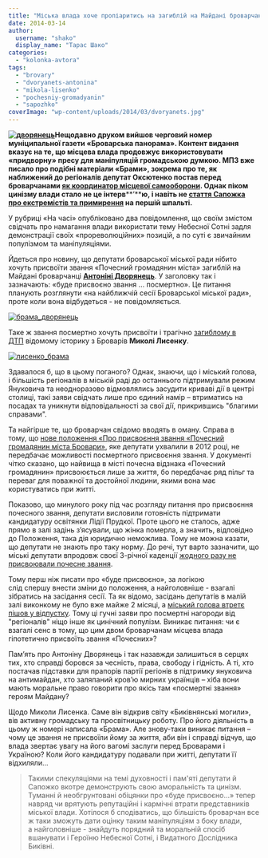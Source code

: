 ```yaml
---
title: "Міська влада хоче пропіаритись на загиблій на Майдані броварчанці?"
date: 2014-03-14
author: 
  username: "shako"
  display_name: "Тарас Шако"
categories: 
  - "kolonka-avtora"
tags: 
  - "brovary"
  - "dvoryanets-antonina"
  - "mikola-lisenko"
  - "pochesniy-gromadyanin"
  - "sapozhko"
coverImage: "wp-content/uploads/2014/03/dvoryanets.jpg"
---
```


**[![дворянець](https://mpz.brovary.org/wp-content/uploads/2014/03/dvoryanets.jpg)](https://mpz.brovary.org/wp-content/uploads/2014/03/dvoryanets.jpg)Нещодавно друком вийшов черговий номер муніципальної газети «Броварська панорама». Контент видання вказує на те, що місцева влада продовжує використовувати «придворну» пресу для маніпуляцій громадською думкою. МПЗ вже писало про подібні матеріали «Брами», зокрема про те, як наближений до регіоналів депутат Оксютенко постав перед броварчанами [як координатор місцевої самооборони](https://mpz.brovary.org/yak-deputat-oksyutenko-brovarsku-samooboronu-koordinuye/). Однак піком цинізму влади стало не це інтерв****’****ю, і навіть не [стаття Сапожка про екстремістів та примирення](https://mpz.brovary.org/sapozhko-vzyav-vidpustku-do-9-bereznya-i-zvinuvativ-narodnu-radu-v-reyderstvi/) на першій шпальті.**

У рубриці «На часі» опубліковано два повідомлення, що своїм змістом свідчать про намагання влади використати тему Небесної Сотні задля демонстрації своїх «прореволюційних» позицій, а по суті є звичайним популізмом та маніпуляціями.

Йдеться про новину, що депутати броварської міської ради нібито хочуть присвоїти звання «Почесний громадянин міста» загиблій на Майдані броварчанці [**Антоніні Дворянець**](https://mpz.brovary.org/zavtra-hovatimut-vbitu-berkutom-brovarchanku/). У заголовку так і зазначають: «буде присвоєно звання … посмертно». Це питання планують розглянути «на найближчій сесії Броварської міської ради», проте коли вона відбудеться - не повідомляється.

[![брама_дворянець](https://mpz.brovary.org/wp-content/uploads/2014/03/brama_dvoryanets.jpg)](https://mpz.brovary.org/wp-content/uploads/2014/03/brama_dvoryanets.jpg)

Таке ж звання посмертно хочуть присвоїти і трагічно [загиблому в ДТП](https://mpz.brovary.org/istorik-mikola-lisenko-razom-z-druzhinoyu-zaginuli-v-avtokatastrofi/) відомому історику з Броварів **Миколі Лисенку**. 

[![лисенко_брама](https://mpz.brovary.org/wp-content/uploads/2014/03/lisenko_brama.jpg)](https://mpz.brovary.org/wp-content/uploads/2014/03/lisenko_brama.jpg)

Здавалося б, що в цьому поганого? Однак, знаючи, що і міський голова, і більшість регіоналів в міській раді до останнього підтримували режим Януковича та неодноразово відмовлялись засудити криваві дії в центрі столиці, такі заяви свідчать лише про єдиний намір – втриматись на посадах та уникнути відповідальності за свої дії, прикрившись "благими справами".

Та найгірше те, що броварчан свідомо вводять в оману. Справа в тому, що [нове положення «Про присвоєння звання «Почесний громадянин міста Бровари»](http://docs.pravo-znaty.org.ua/p3041/07.06.2012/666-21-06), яке депутати ухвалили в 2012 році, не передбачає можливості посмертного присвоєння звання. У документі чітко сказано, що найвища в місті почесна відзнака «Почесний громадянин» присвоюється лише за життя, бо передбачає ряд пільг та переваг для поважної та достойної людини, якими вона має користуватись при житті.

Показово, що минулого року під час розгляду питання про присвоєння почесного звання, депутати висловили готовність підтримати кандидатуру освітянки Лідії Прудкої. Проте цього не сталось, адже прямо в залі задінь з’ясували, що жінка померла, а значить, відповідно до Положення, така дія юридично неможлива. Тому не можна казати, що депутати не знають про таку норму. До речі, тут варто зазначити, що міські депутати впродовж своєї 3-річної каденції [жодного разу не присвоювали почесне звання](https://mpz.brovary.org/deputati-vvazhayut-shho-nihto-z-brovarchan-ne-vartiy-zvannya-pochesniy-gromadyanin/).

Тому перш ніж писати про «буде присвоєно», за логікою слід спершу внести зміни до положення, а найголовніше - взагалі зібратись на засідання сесії. Та як відомо, засідань депутатів в малій залі виконкому не було вже майже 2 місяці, а [міський голова втретє пішов у відпустку](https://mpz.brovary.org/sapozhko-vtretye-pishov-u-vidpustku-znovu-do-kintsya-tizhnya/). Тому ці гучні заяви про посмертні нагороди від "регіоналів" ніщо інше як цинічний популізм. Виникає питання: чи є взагалі сенс в тому, що цим двом броварчанам місцева влада гіпотетично присвоїть звання «Почесних»?

Пам’ять про Антоніну Дворянець і так назавжди залишиться в серцях тих, хто справді боровся за чесність, права, свободу і гідність. А ті, хто постачав підставки для прапорів партії регіонів в підтримку януковича на антимайдан, хто заляпаний кров’ю мирних українців – хіба вони мають моральне право говорити про якісь там «посмертні звання» героям Майдану?

Щодо Миколи Лисенка. Саме він відкрив світу «Биківнянські могили», вів активну громадську та просвітницьку роботу. Про його діяльність в цьому ж номері написала «Брама». Але знову-таки виникає питання – чому це звання не присвоїли йому за життя, аби він і справді відчув, що влада звертає увагу на його вагомі заслуги перед Броварами і Україною? Коли його кандидатуру подавали при житті, депутати її відхиляли...

> Такими спекуляціями на темі духовності і пам'яті депутати й Сапожко вкотре демонструють свою аморальність та цинізм. Туманні й необгрунтовані обіцянки про «буде присвоєно...» тепер навряд чи врятують репутаційні і кармічні втрати представників міської влади. Хотілося б сподіватись, що більшість броварчан все ж таки зможуть дати оцінку таким маніпуляціям з боку влади, а найголовніше - знайдуть порядний та моральній спосіб вшанувати і Героїню Небесної Сотні, і Видатного Дослідника Биківні.
